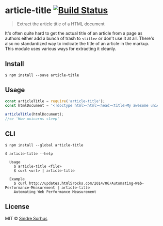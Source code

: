 # article-title [![Build Status](https://travis-ci.org/sindresorhus/article-title.svg?branch=master)](https://travis-ci.org/sindresorhus/article-title)

> Extract the article title of a HTML document

It's often quite hard to get the actual title of an article from a page as authors either add a bunch of trash to `<title>` or don't use it at all. There's also no standardized way to indicate the title of an article in the markup. This module uses various ways for extracting it cleanly.


## Install

```
$ npm install --save article-title
```


## Usage

```js
const articleTitle = require('article-title');
const htmlDocument = '<!doctype html><html><head><title>My awesome unicorn website</title></head><body><article><h1>How unicorns sleep</h1><p>...</p></body></html>';

articleTitle(htmlDocument);
//=> 'How unicorns sleep'
```


## CLI

```
$ npm install --global article-title
```

```
$ article-title --help

  Usage
    $ article-title <file>
    $ curl <url> | article-title

  Example
    $ curl http://updates.html5rocks.com/2014/06/Automating-Web-Performance-Measurement | article-title
    Automating Web Performance Measurement
```


## License

MIT © [Sindre Sorhus](http://sindresorhus.com)
